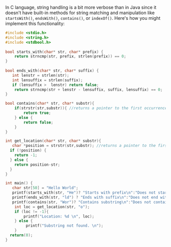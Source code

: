 In C language, string handling is a bit more verbose than in Java since it doesn't have built-in methods for string matching and manipulation like `startsWith()`, `endsWith()`, `contains()`, or `indexOf()`. Here's how you might implement this functionality:
```c
#include <stdio.h>
#include <string.h>
#include <stdbool.h>
 
bool starts_with(char* str, char* prefix) {
    return strncmp(str, prefix, strlen(prefix)) == 0;
}
  
bool ends_with(char* str, char* suffix) {
   int lenstr = strlen(str);
   int lensuffix = strlen(suffix);
   if (lensuffix >  lenstr) return false;
    return strncmp(str + lenstr - lensuffix, suffix, lensuffix) == 0;
}

bool contains(char* str, char* substr){
    if(strstr(str,substr)){ //returns a pointer to the first occurrence of substring in string. If substring is not found, it returns NULL.
        return true;
    } else {
        return false;
    }
}

int get_location(char* str, char* substr){ 
   char *position = strstr(str,substr); //returns a pointer to the first occurrence of substring in string. If substring is not found, it returns NULL.
  if (!position) {
    return -1;
  } else {
    return position-str; 
  }
}

int main() {
   char str[50] = "Hello World";
   printf(starts_with(str, "He")? "Starts with prefix\n":"Does not start with prefix \n");
   printf(ends_with(str, "ld") ? "Ends with suffix\n":"Does not end with suffix\n");
   printf(contains(str, "Wor")? "Contains substring\n":"Does not contain substring\n");
    int loc = get_location(str, "o");
    if (loc != -1){
        printf("Location: %d \n", loc);
    } else {
         printf("Substring not found. \n");
    }   
  return(0);
}
```
